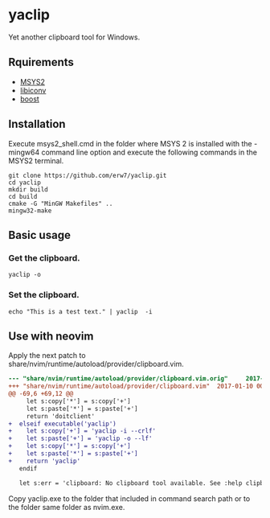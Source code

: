 # yaclip

Yet another clipboard tool for Windows.

## Rquirements

- [MSYS2]
- [libiconv]
- [boost]

## Installation

Execute msys2\_shell.cmd in the folder where MSYS 2 is installed with the -mingw64 command line option and execute the following commands in the MSYS2 terminal.

    git clone https://github.com/erw7/yaclip.git
    cd yaclip
    mkdir build
    cd build
    cmake -G "MinGW Makefiles" ..
    mingw32-make

## Basic usage

### Get the clipboard.

    yaclip -o

### Set the clipboard.

    echo "This is a test text." | yaclip  -i

## Use with neovim

Apply the next patch to share/nvim/runtime/autoload/provider/clipboard.vim.

```diff
--- "share/nvim/runtime/autoload/provider/clipboard.vim.orig"     2017-01-09 23:59:47.057126600 +0900
+++ "share/nvim/runtime/autoload/provider/clipboard.vim"  2017-01-10 00:00:11.798770100 +0900
@@ -69,6 +69,12 @@
     let s:copy['*'] = s:copy['+']
     let s:paste['*'] = s:paste['+']
     return 'doitclient'
+  elseif executable('yaclip')
+    let s:copy['+'] = 'yaclip -i --crlf'
+    let s:paste['+'] = 'yaclip -o --lf'
+    let s:copy['*'] = s:copy['+']
+    let s:paste['*'] = s:paste['+']
+    return 'yaclip'
   endif

   let s:err = 'clipboard: No clipboard tool available. See :help clipboard'
```

Copy yaclip.exe to the folder that included in command search path or to the folder same folder as nvim.exe.

[MSYS2]:https://msys2.github.io/
[libiconv]:https://www.gnu.org/software/libiconv/
[boost]:http://www.boost.org/
